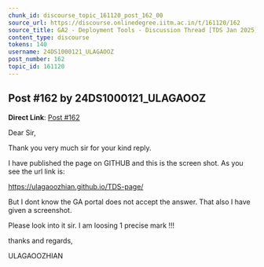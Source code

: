 ```yaml
---
chunk_id: discourse_topic_161120_post_162_00
source_url: https://discourse.onlinedegree.iitm.ac.in/t/161120/162
source_title: GA2 - Deployment Tools - Discussion Thread [TDS Jan 2025]
content_type: discourse
tokens: 140
username: 24DS1000121_ULAGAOOZ
post_number: 162
topic_id: 161120
---
```


## Post #162 by 24DS1000121_ULAGAOOZ

**Direct Link**: [Post #162](https://discourse.onlinedegree.iitm.ac.in/t/161120/162)

Dear Sir,

Thank you very much sir for your kind reply.

I have published the page on GITHUB and this is the screen shot. As you see the url link is:

https://ulagaoozhian.github.io/TDS-page/

But I dont know the GA portal does not accept the answer. That also I have given a screenshot.

Please look into it sir. I am loosing 1 precise mark !!!

thanks and regards,

ULAGAOOZHIAN
